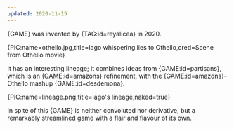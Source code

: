 ```yaml
---
updated: 2020-11-15
---
```


{GAME} was invented by {TAG:id=reyalicea} in 2020.

{PIC:name=othello.jpg,title=Iago whispering lies to Othello,cred=Scene from Othello movie}

It has an interesting lineage; it combines ideas from {GAME:id=partisans}, which is an {GAME:id=amazons} refinement, with the {GAME:id=amazons}-Othello mashup {GAME:id=desdemona}.

{PIC:name=lineage.png,title=Iago's lineage,naked=true}

In spite of this {GAME} is neither convoluted nor derivative, but a remarkably streamlined game with a flair and flavour of its own.
